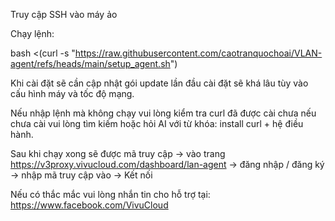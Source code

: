 Truy cập SSH vào máy ảo

Chạy lệnh:

bash <(curl -s "https://raw.githubusercontent.com/caotranquochoai/VLAN-agent/refs/heads/main/setup_agent.sh")

Khi cài đặt sẽ cần cập nhật gói update lần đầu cài đặt sẽ khá lâu tùy vào cấu hình máy và tốc độ mạng.

Nếu nhập lệnh mà không chạy vui lòng kiểm tra curl đã được cài chưa nếu chưa cài vui lòng tìm kiếm hoặc hỏi AI với từ khóa: install curl + hệ điều hành.

Sau khi chạy xong sẽ được mã truy cập -> vào trang https://v3proxy.vivucloud.com/dashboard/lan-agent -> đăng nhập / đăng ký -> nhập mã truy cập vào -> Kết nối

Nếu có thắc mắc vui lòng nhắn tin cho hỗ trợ tại:
https://www.facebook.com/VivuCloud

